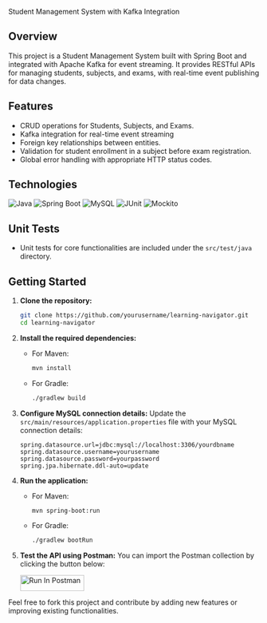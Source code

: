Student Management System with Kafka Integration

## Overview

This project is a Student Management System built with Spring Boot and integrated with Apache Kafka for event streaming. It provides RESTful APIs for managing students, subjects, and exams, with real-time event publishing for data changes.

## Features

- CRUD operations for Students, Subjects, and Exams.
- Kafka integration for real-time event streaming
- Foreign key relationships between entities.
- Validation for student enrollment in a subject before exam registration.
- Global error handling with appropriate HTTP status codes.

## Technologies

![Java](https://img.shields.io/badge/Java-ED8B00?style=for-the-badge&logo=java&logoColor=white)
![Spring Boot](https://img.shields.io/badge/Spring_Boot-F2F4F9?style=for-the-badge&logo=spring-boot)
![MySQL](https://img.shields.io/badge/MySQL-005C84?style=for-the-badge&logo=mysql&logoColor=white)
![JUnit](https://img.shields.io/badge/JUnit-25A162?style=for-the-badge&logo=junit5&logoColor=white)
![Mockito](https://img.shields.io/badge/Mockito-25A162?style=for-the-badge&logo=mockito&logoColor=white)


## Unit Tests

- Unit tests for core functionalities are included under the `src/test/java` directory.

## Getting Started

1. **Clone the repository:**
   ```bash
   git clone https://github.com/yourusername/learning-navigator.git
   cd learning-navigator
   ```
2. **Install the required dependencies:**
   - For Maven:
     ```bash
     mvn install
     ```
   - For Gradle:
     ```bash
     ./gradlew build
     ```
3. **Configure MySQL connection details:**
   Update the `src/main/resources/application.properties` file with your MySQL connection details:
   ```properties
   spring.datasource.url=jdbc:mysql://localhost:3306/yourdbname
   spring.datasource.username=yourusername
   spring.datasource.password=yourpassword
   spring.jpa.hibernate.ddl-auto=update
   ```
4. **Run the application:**
   - For Maven:
     ```bash
     mvn spring-boot:run
     ```
   - For Gradle:
     ```bash
     ./gradlew bootRun
     ```

5. **Test the API using Postman:**
   You can import the Postman collection by clicking the button below:

   [<img src="https://run.pstmn.io/button.svg" alt="Run In Postman" style="width: 128px; height: 32px;">](https://app.getpostman.com/run-collection/30359334-740dca64-7c0c-4e16-bba2-ffc6c3bb4abc?action=collection%2Ffork&source=rip_markdown&collection-url=entityId%3D30359334-740dca64-7c0c-4e16-bba2-ffc6c3bb4abc%26entityType%3Dcollection%26workspaceId%3D5ce135f8-2a72-4136-886b-2b6dff060ef7)

Feel free to fork this project and contribute by adding new features or improving existing functionalities.
